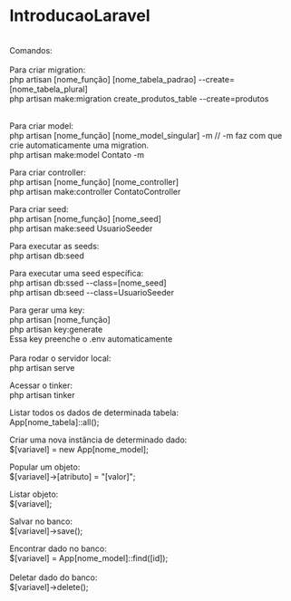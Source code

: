 # IntroducaoLaravel
<br />
Comandos:<br />
<br />
Para criar migration:<br />
php artisan [nome_função] [nome_tabela_padrao] --create=[nome_tabela_plural]<br />
php artisan make:migration create_produtos_table --create=produtos<br /><br />

Para criar model: <br />
php artisan [nome_função] [nome_model_singular] -m // -m faz com que crie automaticamente uma migration.<br />
php artisan make:model Contato -m<br />

Para criar controller: <br />
php artisan [nome_função] [nome_controller] <br />
php artisan make:controller ContatoController <br />

Para criar seed: <br />
php artisan [nome_função] [nome_seed] <br />
php artisan make:seed UsuarioSeeder<br />

Para executar as seeds: <br />
php artisan db:seed <br /> 

Para executar uma seed específica: <br />
php artisan db:ssed --class=[nome_seed] <br />
php artisan db:seed --class=UsuarioSeeder<br /> 

Para gerar uma key: <br />
php artisan [nome_função] <br />
php artisan key:generate<br />
Essa key preenche o .env automaticamente <br />
<br />
Para rodar o servidor local: <br />
php artisan serve 

Acessar o tinker: <br />
php artisan tinker 

Listar todos os dados de determinada tabela: <br />
App\[nome_tabela]::all();

Criar uma nova instância de determinado dado: <br />
$[variavel] = new App\[nome_model];

Popular um objeto: <br />
$[variavel]->[atributo] = "[valor]";<br />

Listar objeto: <br />
$[variavel];<br />

Salvar no banco: <br />
$[variavel]->save();<br />

Encontrar dado no banco: <br />
$[variavel] = App\[nome_model]::find([id]); <br /><br />
Deletar dado do banco: <br />
$[variavel]->delete();



